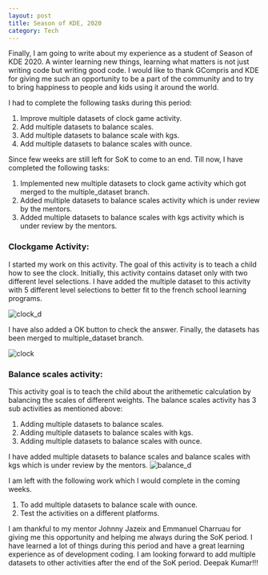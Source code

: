 ```yaml
---
layout: post
title: Season of KDE, 2020
category: Tech
---
```


Finally, I am going to write about my experience as a student of Season of KDE 2020. A winter learning new things, learning what matters is not just writing code but writing good code. I would like to thank GCompris and KDE for giving me such an opportunity to be a part of the community and to try to bring happiness to people and kids using it around the world. 



I had to complete the following tasks during this period:

1. Improve multiple datasets of clock game activity.
2. Add multiple datasets to balance scales.
3. Add multiple datasets to balance scale with kgs.
4. Add multiple datasets to balance scales with ounce.

Since few weeks are still left for SoK to come to an end. Till now, I have completed the following tasks:

1. Implemented new multiple datasets to clock game activity which got merged to the multiple_dataset branch.
2. Added multiple datasets to balance scales activity which is under review by the mentors.
3. Added multiple datasets to balance scales with kgs activity which is under review by the mentors.

### Clockgame Activity:
I started my work on this activity. The goal of this activity is to teach a child how to see the clock. Initially, this activity contains dataset only with two different level selections. I have added the multiple dataset to this activity with 5 different level selections to better fit to the french school learning programs.

![clock_d](https://user-images.githubusercontent.com/44617923/77522786-d11c2600-6eaa-11ea-9a50-ed573b7ddf12.png)

I have also added a OK button to check the answer. Finally, the datasets has been merged to multiple_dataset branch.

![clock](https://user-images.githubusercontent.com/44617923/77522781-cd889f00-6eaa-11ea-9227-f94bcefb7b93.png)

### Balance scales activity:
This activity goal is to teach the child about the arithemetic calculation by balancing the scales of different weights. The balance scales activity has 3 sub activities as mentioned above:

1. Adding multiple datasets to balance scales.
2. Adding multiple datasets to balance scales with kgs.
3. Adding multiple datasets to balance scales with ounce.

I have added multiple datasets to balance scales and balance scales with kgs which is under review by the mentors. 
![balance_d](https://user-images.githubusercontent.com/44617923/77523286-8b139200-6eab-11ea-950d-7dc168a51d8c.png)



I am left with the following work which I would complete in the coming weeks.

1. To add multiple datasets to balance scale with ounce.
2. Test the activities on a different platforms.

I am thankful to my mentor Johnny Jazeix and Emmanuel Charruau for giving me this opportunity and helping me always during the SoK period. I have learned a lot of things during this period and have a great learning experience as of development coding. I am looking forward to add multiple datasets to other activities after the end of the SoK period.
Deepak Kumar!!!